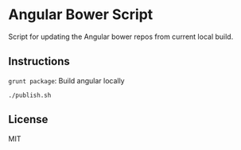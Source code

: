 # Angular Bower Script

Script for updating the Angular bower repos from current local build.

## Instructions

`grunt package`: Build angular locally

```shell
./publish.sh
```

## License
MIT

